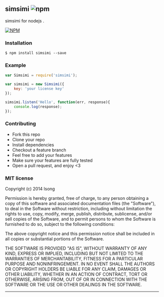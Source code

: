 ## simsimi ![npm](https://badge.fury.io/js/simsimi.png)

simsimi for nodejs .

[![NPM](https://nodei.co/npm/simsimi.png?downloads=true&downloadRank=true&stars=true)](https://nodei.co/npm/simsimi/)

### Installation

````
$ npm install simsimi --save
````


### Example

````javascript
var Simsimi = require('simsimi');

var simsimi = new Simsimi({
	key: 'your license key'
});

simsimi.listen('Hello', function(err, response){
	console.log(response);
});

````


### Contributing
- Fork this repo
- Clone your repo
- Install dependencies
- Checkout a feature branch
- Feel free to add your features
- Make sure your features are fully tested
- Open a pull request, and enjoy <3

### MIT license
Copyright (c) 2014 lsong

Permission is hereby granted, free of charge, to any person obtaining a copy
of this software and associated documentation files (the &quot;Software&quot;), to deal
in the Software without restriction, including without limitation the rights
to use, copy, modify, merge, publish, distribute, sublicense, and/or sell
copies of the Software, and to permit persons to whom the Software is
furnished to do so, subject to the following conditions:

The above copyright notice and this permission notice shall be included in
all copies or substantial portions of the Software.

THE SOFTWARE IS PROVIDED &quot;AS IS&quot;, WITHOUT WARRANTY OF ANY KIND, EXPRESS OR
IMPLIED, INCLUDING BUT NOT LIMITED TO THE WARRANTIES OF MERCHANTABILITY,
FITNESS FOR A PARTICULAR PURPOSE AND NONINFRINGEMENT. IN NO EVENT SHALL THE
AUTHORS OR COPYRIGHT HOLDERS BE LIABLE FOR ANY CLAIM, DAMAGES OR OTHER
LIABILITY, WHETHER IN AN ACTION OF CONTRACT, TORT OR OTHERWISE, ARISING FROM,
OUT OF OR IN CONNECTION WITH THE SOFTWARE OR THE USE OR OTHER DEALINGS IN
THE SOFTWARE.

---
